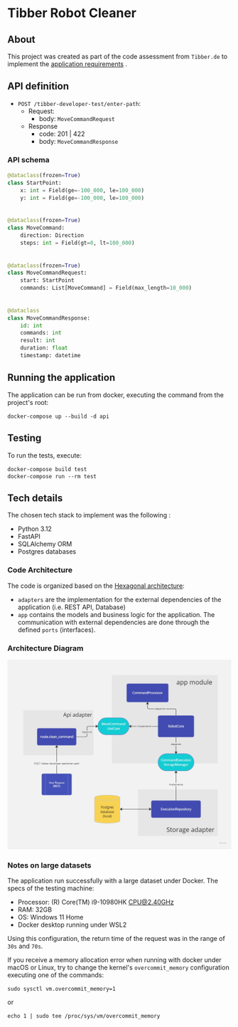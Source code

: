 # Tibber Robot Cleaner

## About

This project was created as part of the code assessment from `Tibber.de` to implement the [application requirements](docs%2Frequirements.md) .


## API definition

- `POST /tibber-developer-test/enter-path`:
    - Request:
      - body: `MoveCommandRequest`
    - Response
        - code: 201 | 422
        - body: `MoveCommandResponse`

### API schema

```python
@dataclass(frozen=True)
class StartPoint:
    x: int = Field(ge=-100_000, le=100_000)
    y: int = Field(ge=-100_000, le=100_000)


@dataclass(frozen=True)
class MoveCommand:
    direction: Direction
    steps: int = Field(gt=0, lt=100_000)


@dataclass(frozen=True)
class MoveCommandRequest:
    start: StartPoint
    commands: List[MoveCommand] = Field(max_length=10_000)

    
@dataclass
class MoveCommandResponse:
    id: int
    commands: int
    result: int
    duration: float
    timestamp: datetime
```

## Running the application

The application can be run from docker, executing the command from the project's root:

```shell
docker-compose up --build -d api
```

## Testing

To run the tests, execute:

```shell
docker-compose build test
docker-compose run --rm test
```

## Tech details

The chosen tech stack to implement was the following :

- Python 3.12
- FastAPI
- SQLAlchemy ORM
- Postgres databases


### Code Architecture

The code is organized based on the [Hexagonal architecture](https://en.wikipedia.org/wiki/Hexagonal_architecture_(software)):

- `adapters` are the implementation for the external dependencies of the application (i.e.  REST API, Database)
- `app` contains the models and business logic for the application. The communication with external dependencies are done through the defined `ports` (interfaces).

### Architecture Diagram

![tibber architecture design.jpg](docs%2Ftibber%20architecture%20design.jpg)

### Notes on large datasets

The application run successfully with a large dataset under Docker. The specs of the testing machine:

- Processor: (R) Core(TM) i9-10980HK CPU@2.40GHz
- RAM: 32GB
- OS: Windows 11 Home
- Docker desktop running under WSL2

Using this configuration, the return time of the request was in the range of `30s` and `70s`.

If you receive a memory allocation error when running with docker under macOS or Linux, try to change the kernel's `overcommit_memory` configuration executing one of the commands:


```shell
sudo sysctl vm.overcommit_memory=1
```

or

```shell
echo 1 | sudo tee /proc/sys/vm/overcommit_memory
```
